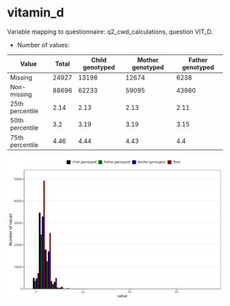 # vitamin_d
Variable mapping to questionnaire: q2_cwd_calculations, question VIT_D.
- Number of values:

| Value | Total | Child genotyped | Mother genotyped | Father genotyped |
| ----- | ----- | --------------- | ---------------- | ---------------- |
| Missing | 24927 | 13198 | 12674 | 6238 |
| Non-missing | 88696 | 62233 | 59095 | 43980 |
| 25th percentile | 2.14 | 2.13 | 2.13 | 2.11 |
| 50th percentile | 3.2 | 3.19 | 3.19 | 3.15 |
| 75th percentile | 4.46 | 4.44 | 4.43 | 4.4 |



![](vitamin_d_n.png)



